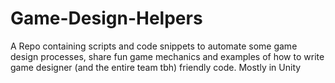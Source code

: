 # Game-Design-Helpers
A Repo containing scripts and code snippets to automate some game design processes, share fun game mechanics and examples of how to write game designer (and the entire team tbh) friendly code. Mostly in Unity
